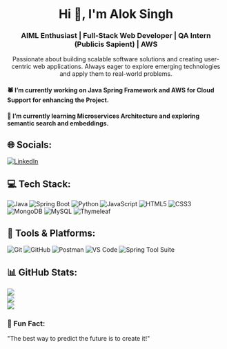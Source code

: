 
<h1 align="center">Hi 👋, I'm Alok Singh</h1>
<h3 align="center">AIML Enthusiast | Full-Stack Web Developer |  QA Intern (Publicis Sapient) | AWS</h3>

<p align="center">
Passionate about building scalable software solutions and creating user-centric web applications. Always eager to explore emerging technologies and apply them to real-world problems.
</p>

<h4>🕷️ I’m currently working on Java Spring Framework and AWS for Cloud Support for enhancing the Project.</h4>
<h4>🌱 I’m currently learning Microservices Architecture and exploring semantic search and embeddings.</h4>
<!-- <h4>👨‍💻 Actively developing WhatsApp bots with OpenAI integration and working on Python-based biometric attendance systems.</h4> -->

## 🌐 Socials:
[![LinkedIn](https://img.shields.io/badge/LinkedIn-%230077B5.svg?logo=linkedin&logoColor=white)](https://www.linkedin.com/in/alok-singh-2b6547228/)

## 💻 Tech Stack:
![Java](https://img.shields.io/badge/Java-%23ED8B00.svg?style=plastic&logo=java&logoColor=white) ![Spring Boot](https://img.shields.io/badge/Spring%20Boot-%236DB33F.svg?style=plastic&logo=spring&logoColor=white) ![Python](https://img.shields.io/badge/Python-3670A0?style=plastic&logo=python&logoColor=ffdd54) ![JavaScript](https://img.shields.io/badge/JavaScript-%23F7DF1E.svg?style=plastic&logo=javascript&logoColor=black) ![HTML5](https://img.shields.io/badge/HTML5-%23E34F26.svg?style=plastic&logo=html5&logoColor=white) ![CSS3](https://img.shields.io/badge/CSS3-%231572B6.svg?style=plastic&logo=css3&logoColor=white) ![MongoDB](https://img.shields.io/badge/MongoDB-%2347A248.svg?style=plastic&logo=mongodb&logoColor=white) ![MySQL](https://img.shields.io/badge/MySQL-%2300f.svg?style=plastic&logo=mysql&logoColor=white) ![Thymeleaf](https://img.shields.io/badge/Thymeleaf-%23005C0F.svg?style=plastic&logo=thymeleaf&logoColor=white)

## 🔄 Tools & Platforms:
![Git](https://img.shields.io/badge/Git-%23F05033.svg?style=plastic&logo=git&logoColor=white) ![GitHub](https://img.shields.io/badge/GitHub-%23181717.svg?style=plastic&logo=github&logoColor=white) ![Postman](https://img.shields.io/badge/Postman-%23FF6C37.svg?style=plastic&logo=postman&logoColor=white) ![VS Code](https://img.shields.io/badge/VS%20Code-%23007ACC.svg?style=plastic&logo=visual-studio-code&logoColor=white) ![Spring Tool Suite](https://img.shields.io/badge/STS-%236DB33F.svg?style=plastic&logo=spring&logoColor=white)

## 📊 GitHub Stats:
![](https://github-readme-stats.vercel.app/api?username=2004-AlokSINGH&theme=radical&hide_border=true&include_all_commits=false&count_private=true)<br/>
![](https://github-readme-streak-stats.herokuapp.com/?user=2004-AlokSINGH&theme=radical&hide_border=true)<br/>
![](https://github-readme-stats.vercel.app/api/top-langs/?username=2004-AlokSINGH&theme=radical&hide_border=true&include_all_commits=false&count_private=false&layout=compact)



### 🌟 Fun Fact:
"The best way to predict the future is to create it!"
